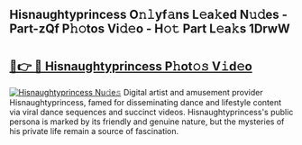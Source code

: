 ## Hisnaughtyprincess O𝚗𝚕yf𝚊ns L𝚎a𝚔ed N𝚞𝚍es - Part-zQf P𝚑𝚘tos Vi𝚍𝚎o - H𝚘𝚝 Part L𝚎a𝚔s 1DrwW

# <h2><a href="http://kf6s7wx.oniu.top/?m=Hisnaughtyprincess">🔗👉 🔴 Hisnaughtyprincess P𝚑ot𝚘𝚜 V𝚒d𝚎o</a></h2>

[![Hisnaughtyprincess Nu𝚍e𝚜](https://i.imgur.com/0qMVB7G.gif)](http://kf6s7wx.oniu.top/?m=Hisnaughtyprincess)
Digital artist and amusement provider Hisnaughtyprincess, famed for disseminating dance and lifestyle content via viral dance sequences and succinct videos. Hisnaughtyprincess's public persona is marked by its friendly and genuine nature, but the mysteries of his private life remain a source of fascination.  

